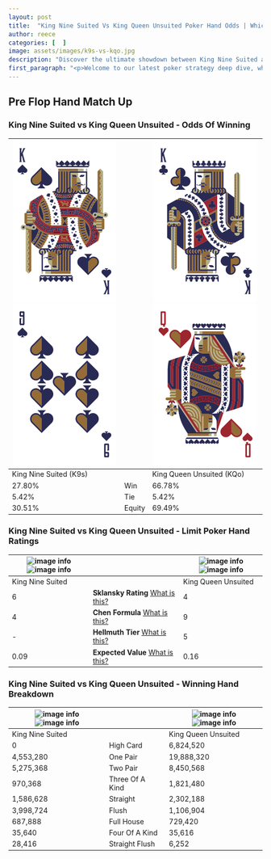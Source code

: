 ```yaml
---
layout: post
title:  "King Nine Suited Vs King Queen Unsuited Poker Hand Odds | Which Is The Better Hand In Poker? A Complete Guide"
author: reece
categories: [  ]
image: assets/images/k9s-vs-kqo.jpg
description: "Discover the ultimate showdown between King Nine Suited and King Queen Unsuited in poker! Uncover the odds, strategies, and scenarios where one hand triumphs over the other. Get ready to up your poker game with this thrilling analysis."
first_paragraph: "<p>Welcome to our latest poker strategy deep dive, where we're pitting two distinct hands against each other in a high-stakes showdown: King Nine Suited vs King Queen Unsuited.</p><p>In the dynamic world of poker, every decision counts, and knowing which hand holds the upper hand is key to your success at the table.</p><p>In this article, we'll dissect these two hands, explore the scenarios where one dominates the other, and equip you with the knowledge to make strategic choices that can tip the odds in your favor.</p><p>Get ready to unravel the intriguing dynamics of these poker hands and elevate your game to new heights.</p>"
---
```




[comment]: # (sp0)

## Pre Flop Hand Match Up

<div class="table hand-ratings" markdown="1"> 



### King Nine Suited vs King Queen Unsuited - Odds Of Winning


    
| ![image info](assets/images/hand1/k.png) ![image info](assets/images/hand1/9.png) |  | ![image info](assets/images/hand2/k.png) ![image info](assets/images/hand2/qo.png) |
| -------- | -------- | -------- |
| King Nine Suited (K9s) |  | King Queen Unsuited (KQo) |
| 27.80% | Win | 66.78% |
| 5.42% | Tie | 5.42% |
| 30.51% | Equity | 69.49% |




[comment]: # (sp1)



### King Nine Suited vs King Queen Unsuited - Limit Poker Hand Ratings


    
| ![image info](https://www.riverpairs.com/assets/images/hand1/k.png) ![image info](https://www.riverpairs.com/assets/images/hand1/9.png) |  | ![image info](https://www.riverpairs.com/assets/images/hand2/k.png) ![image info](https://www.riverpairs.com/assets/images/hand2/qo.png) |
| -------- | -------- | -------- |
| King Nine Suited |  | King Queen Unsuited |
| 6 | **Sklansky Rating** [What is this?](/sklansky-rating-explained) | 4 |
| 4 | **Chen Formula** [What is this?](/chen-formula-explained) | 9 |
| - | **Hellmuth Tier** [What is this?](/Hellmuth-tier-explained) | 5 |
| 0.09 | **Expected Value** [What is this?](/expected-value-explained) | 0.16 |




[comment]: # (sp2)



### King Nine Suited vs King Queen Unsuited - Winning Hand Breakdown


    
| ![image info](https://www.riverpairs.com/assets/images/hand1/k.png) ![image info](https://www.riverpairs.com/assets/images/hand1/9.png) |  | ![image info](https://www.riverpairs.com/assets/images/hand2/k.png) ![image info](https://www.riverpairs.com/assets/images/hand2/qo.png) |
| -------- | -------- | -------- |
| King Nine Suited |  | King Queen Unsuited |
| 0 | High Card | 6,824,520 |
| 4,553,280 | One Pair | 19,888,320 |
| 5,275,368 | Two Pair | 8,450,568 |
| 970,368 | Three Of A Kind | 1,821,480 |
| 1,586,628 | Straight | 2,302,188 |
| 3,998,724 | Flush | 1,106,904 |
| 687,888 | Full House | 729,420 |
| 35,640 | Four Of A Kind | 35,616 |
| 28,416 | Straight Flush | 6,252 |




[comment]: # (sp3)



</div>

[comment]: # (sp4)



[comment]: # (sp5)

